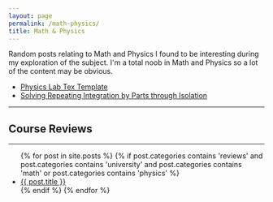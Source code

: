 ```yaml
---
layout: page
permalink: /math-physics/
title: Math & Physics
---
```

Random posts relating to Math and Physics I found to be interesting during my 
exploration of the subject. I'm a total noob in Math and Physics so a lot of 
the content may be obvious.

* [Physics Lab Tex Template](../lab-tex)
* [Solving Repeating Integration by Parts through Isolation](../integration-by-parts-repeat)

---

## Course Reviews                                                               
                                                                                
---                                                                             
                                                                                
<ul>                                                                            
{% for post in site.posts %}                                                    
{% if post.categories contains 'reviews' and post.categories contains 'university' and post.categories contains 'math' or post.categories contains 'physics' %}
<li><a href = '..{{post.url}}'>{{ post.title }}</a></li>                        
{% endif %}                                                                     
{% endfor %}                                                                    
</ul>       
